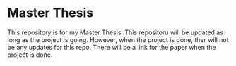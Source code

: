 # Master Thesis

This repository is for my Master Thesis. This repositoru will be updated as long as the project is going. However, when the project is done, ther will not be any updates for this repo. There will be a link for the paper when the project is done.